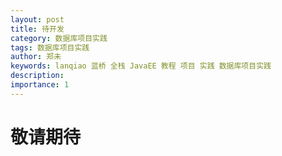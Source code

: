 ```yaml
---
layout: post
title: 待开发
category: 数据库项目实践
tags: 数据库项目实践
author: 郑未
keywords: lanqiao 蓝桥 全栈 JavaEE 教程 项目 实践 数据库项目实践
description:  
importance: 1
---
```


# 敬请期待 #